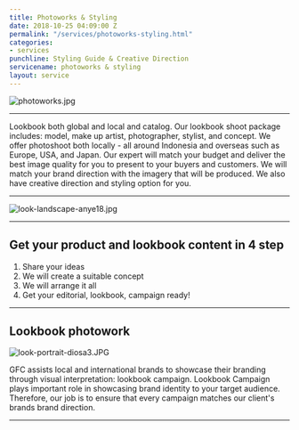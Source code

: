```yaml
---
title: Photoworks & Styling
date: 2018-10-25 04:09:00 Z
permalink: "/services/photoworks-styling.html"
categories:
- services
punchline: Styling Guide & Creative Direction
servicename: photoworks & styling
layout: service
---
```


![photoworks.jpg](/uploads/photoworks.jpg)

---

Lookbook both global and local and catalog.
Our lookbook shoot package includes: model, make up artist, photographer, stylist, and concept. We offer photoshoot both locally - all around Indonesia and overseas such as Europe, USA, and Japan. Our expert will match your budget and deliver the best image quality for you to present to your buyers and customers. We will match your brand direction with the imagery that will be produced. We also have creative direction and styling option for you.

---

![look-landscape-anye18.jpg](/uploads/look-landscape-anye18.jpg)

---

## Get your product and lookbook content in 4 step
1. Share your ideas
2. We will create a suitable concept
3. We will arrange it all
4. Get your editorial, lookbook, campaign ready!

---

## Lookbook photowork

![look-portrait-diosa3.JPG](/uploads/look-portrait-diosa3.JPG)

GFC assists local and international brands to showcase their branding through visual interpretation: lookbook campaign.
Lookbook Campaign plays important role in showcasing brand identity to your target audience. Therefore, our job is to ensure that every campaign matches our client's brands brand direction. 

---

